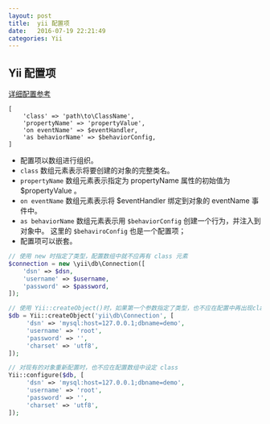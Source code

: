 ```yaml
---
layout: post
title:  yii 配置项
date:   2016-07-19 22:21:49
categories: Yii
---
```

## Yii 配置项
[详细配置参考](http://www.digpage.com/configuration.html)

    [
        'class' => 'path\to\ClassName',
        'propertyName' => 'propertyValue',
        'on eventName' => $eventHandler,
        'as behaviorName' => $behaviorConfig,
    ]

- 配置项以数组进行组织。
- `class` 数组元素表示将要创建的对象的完整类名。
- `propertyName` 数组元素表示指定为 propertyName 属性的初始值为 $propertyValue 。
- `on eventName` 数组元素表示将 $eventHandler 绑定到对象的 eventName 事件中。
- `as behaviorName` 数组元素表示用 `$behaviorConfig` 创建一个行为，并注入到对象中。 这里的 `$behaviroConfig` 也是一个配置项；
- 配置项可以嵌套。

```php
// 使用 new 时指定了类型，配置数组中就不应再有 class 元素
$connection = new \yii\db\Connection([
    'dsn' => $dsn,
    'username' => $username,
    'password' => $password,
]);

// 使用 Yii::createObject()时，如果第一个参数指定了类型，也不应在配置中再出现class
$db = Yii::createObject('yii\db\Connection', [
     'dsn' => 'mysql:host=127.0.0.1;dbname=demo',
     'username' => 'root',
     'password' => '',
     'charset' => 'utf8',
]);

// 对现有的对象重新配置时，也不应在配置数组中设定 class
Yii::configure($db, [
     'dsn' => 'mysql:host=127.0.0.1;dbname=demo',
     'username' => 'root',
     'password' => '',
     'charset' => 'utf8',
]);
```
